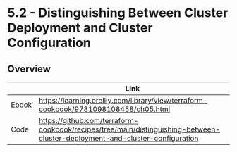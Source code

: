 # 5.2 - Distinguishing Between Cluster Deployment and Cluster Configuration

## Overview

|       | Link                                                                                 |
|-------|--------------------------------------------------------------------------------------|
| Ebook | https://learning.oreilly.com/library/view/terraform-cookbook/9781098108458/ch05.html |
| Code  | https://github.com/terraform-cookbook/recipes/tree/main/distinguishing-between-cluster-deployment-and-cluster-configuration                   |
